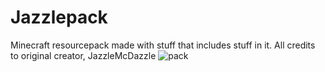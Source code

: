 # Jazzlepack
Minecraft resourcepack made with stuff that includes stuff in it.
All credits to original creator, JazzleMcDazzle
![pack](https://user-images.githubusercontent.com/89298953/207565699-f0defd5d-4285-4432-bdf3-87de7b69a491.png)
